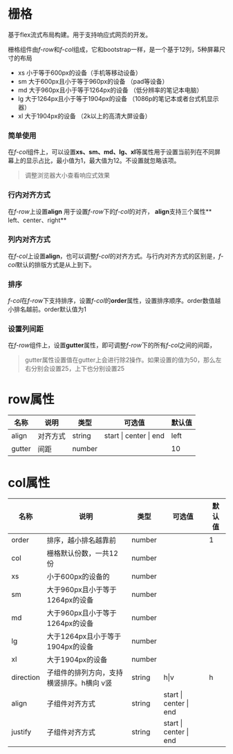 # 栅格

基于flex流式布局构建。用于支持响应式网页的开发。

栅格组件由*f-row*和*f-col*组成，它和bootstrap一样，是一个基于12列，5种屏幕尺寸的布局

- xs 小于等于600px的设备（手机等移动设备）
- sm 大于600px且小于等于960px的设备 （pad等设备）
- md 大于960px且小于等于1264px的设备 （低分辨率的笔记本电脑）
- lg 大于1264px且小于等于1904px的设备 （1086p的笔记本或者台式机显示器）
- xl 大于1904px的设备 （2k以上的高清大屏设备）

### 简单使用

在*f-col*组件上，可以设置**xs、sm、md、lg、xl**等属性用于设置当前列在不同屏幕上的显示占比，最小值为1，最大值为12。不设置就忽略该项。

> 调整浏览器大小查看响应式效果

<demo path="./LayoutDemo1.vue"></demo>

<demo path="./LayoutDemo6.vue"></demo>

### 行内对齐方式

在*f-row*上设置**align** 用于设置*f-row*下的*f-col*的对齐，  **align**支持三个属性** left、center、right**


<demo path="./LayoutDemo2.vue"></demo>


### 列内对齐方式

在*f-col*上设置**align**，也可以调整*f-col*的对齐方式。与行内对齐方式的区别是，*f-col*默认的排版方式是从上到下。

<demo path="./LayoutDemo5.vue"></demo>


### 排序

*f-col*在*f-row*下支持排序，设置*f-col*的**order**属性，设置排序顺序。order数值越小排名越前。order默认值为1

<demo path="./LayoutDemo3.vue"></demo>

### 设置列间距

在*f-row*组件上，设置**gutter**属性，即可调整*f-row*下的所有*f-col*之间的间距，

> gutter属性设置值在gutter上会进行除2操作。如果设置的值为50，那么左右分别会设置25，上下也分别设置25

<demo path="./LayoutDemo4.vue"></demo>



# row属性

| 名称   | 说明     | 类型   | 可选值                 | 默认值 |
| ------ | -------- | ------ | ---------------------- | ------ |
| align  | 对齐方式 | string | start \| center \| end | left   |
| gutter | 间距     | number |                        | 10     |



# col属性

| 名称      | 说明                                      | 类型   | 可选值                 | 默认值 |
| --------- | ----------------------------------------- | ------ | ---------------------- | ------ |
| order     | 排序，越小排名越靠前                      | number |                        | 1      |
| col       | 栅格默认份数，一共12份                    | number |                        |        |
| xs        | 小于600px的设备的                         | number |                        |        |
| sm        | 大于960px且小于等于1264px的设备           | number |                        |        |
| md        | 大于960px且小于等于1264px的设备           | number |                        |        |
| lg        | 大于1264px且小于等于1904px的设备          | number |                        |        |
| xl        | 大于1904px的设备                          | number |                        |        |
| direction | 子组件的排列方向，支持横竖排序。h横向 v竖 | string | h\|v                   | h      |
| align     | 子组件对齐方式                            | string | start \| center \| end |        |
| justify   | 子组件对齐方式                            | string | start \| center \| end |        |

